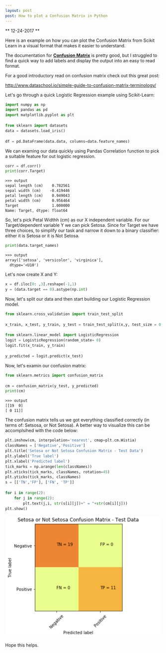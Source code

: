 ```yaml
---
layout: post
post: How to plot a Confusion Matrix in Python
---
```


** 12-24-2017 **

Here is an example on how you can plot the Confusion Matrix from Scikit Learn in a visual format that makes it easier to understand. 

The documentation for **[Confusion Matrix](http://scikit-learn.org/stable/modules/generated/sklearn.metrics.confusion_matrix.html)** is pretty good, but I struggled to find a quick way to add labels and display the output into an easy to read format.

For a good introductory read on confusion matrix check out this great post:  

http://www.dataschool.io/simple-guide-to-confusion-matrix-terminology/

Let's go through a quick Logistic Regression example using Scikit-Learn:

```python
import numpy as np
import pandas as pd
import matplotlib.pyplot as plt

from sklearn import datasets
data = datasets.load_iris()

df = pd.DataFrame(data.data, columns=data.feature_names)

```

We can examing our data quickly using Pandas Correlation function to pick a suitable feature for out logistic regression.


```python
corr = df.corr()
print(corr.Target)
```




    >>> output
    sepal length (cm)    0.782561
    sepal width (cm)    -0.419446
    petal length (cm)    0.949043
    petal width (cm)     0.956464
    Target               1.000000
    Name: Target, dtype: float64


So, let's pick Petal Widthh (cm) as our X independent variable. For our Target/dependent variable Y we can pick Setosa. Since for Target we have three choices, to simplify our task and narrow it down to a binary classifier: either it is Setosa or it is Not Setosa.

```python
print(data.target_names)
```

    >>> output
    array(['setosa', 'versicolor', 'virginica'],
      dtype='<U10')

Let's now create X and Y:

```python
x = df.iloc[0: ,3].reshape(-1,1)
y = (data.target == 0).astype(np.int)
```
Now, let's split our data and then start building our Logistic Regression model.

```python
from sklearn.cross_validation import train_test_split

x_train, x_test, y_train, y_test = train_test_split(x,y, test_size = 0.20, random_state = 0)

from sklearn.linear_model import LogisticRegression
logit = LogisticRegression(random_state= 0)
logit.fit(x_train, y_train)

y_predicted = logit.predict(x_test)
```

Now, let's examin our confusion matrix:

```python
from sklearn.metrics import confusion_matrix

cm = confusion_matrix(y_test, y_predicted)
print(cm)
```

    >>> output
    [[19  0]
    [ 0 11]]

The confusion matrix tells us we got everything classified correctly (in terms of: Setsosa, or Not Setosa). A better way to visualize this can be accomplsihed with the code below:

```python
plt.imshow(cm, interpolation='nearest', cmap=plt.cm.Wistia)
classNames = ['Negative','Positive']
plt.title('Setosa or Not Setosa Confusion Matrix - Test Data')
plt.ylabel('True label')
plt.xlabel('Predicted label')
tick_marks = np.arange(len(classNames))
plt.xticks(tick_marks, classNames, rotation=45)
plt.yticks(tick_marks, classNames)
s = [['TN','FP'], ['FN', 'TP']]

for i in range(2):
    for j in range(2):
        plt.text(j,i, str(s[i][j])+" = "+str(cm[i][j]))
plt.show()
```

![png](https://github.com/tatwan/tatwan.github.io/blob/master/_posts/img/confusion_matrix/cm.png)

Hope this helps.